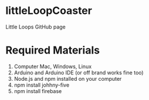 # littleLoopCoaster
Little Loops GitHub page



# Required Materials
1. Computer Mac, Windows, Linux
2. Arduino and Arduino IDE (or off brand works fine too)
3. Node.js and npm installed on your computer
4. npm install johhny-five 
5. npm install firebase

